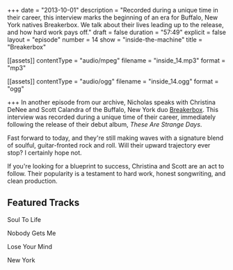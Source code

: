 +++
date = "2013-10-01"
description = "Recorded during a unique time in their career, this interview marks the beginning of an era for Buffalo, New York natives Breakerbox. We talk about their lives leading up to the release, and how hard work pays off."
draft = false
duration = "57:49"
explicit = false
layout = "episode"
number = 14
show = "inside-the-machine"
title = "Breakerbox"

[[assets]]
  contentType = "audio/mpeg"
  filename = "inside_14.mp3"
  format = "mp3"

[[assets]]
  contentType = "audio/ogg"
  filename = "inside_14.ogg"
  format = "ogg"

+++
In another episode from our archive, Nicholas speaks with Christina DeNee and Scott Calandra of the Buffalo, New York duo [Breakerbox](http://breakerbox.tv). This interview was recorded during a unique time of their career, immediately following the release of their debut album, *These Are Strange Days*.

Fast forward to today, and they're still making waves with a signature blend of soulful, guitar-fronted rock and roll. Will their upward trajectory ever stop? I certainly hope not.

If you're looking for a blueprint to success, Christina and Scott are an act to follow. Their popularity is a testament to hard work, honest songwriting, and clean production.

## Featured Tracks

Soul To Life

Nobody Gets Me

Lose Your Mind

New York
